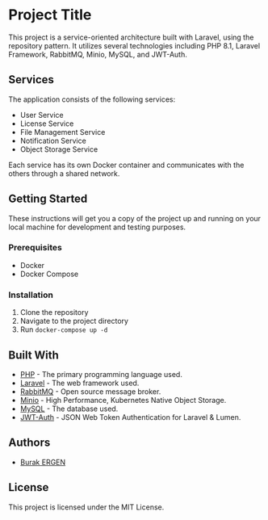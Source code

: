 # Project Title

This project is a service-oriented architecture built with Laravel, using the repository pattern. It utilizes several technologies including PHP 8.1, Laravel Framework, RabbitMQ, Minio, MySQL, and JWT-Auth.

## Services

The application consists of the following services:

- User Service
- License Service
- File Management Service
- Notification Service
- Object Storage Service

Each service has its own Docker container and communicates with the others through a shared network.

## Getting Started

These instructions will get you a copy of the project up and running on your local machine for development and testing purposes.

### Prerequisites

- Docker
- Docker Compose

### Installation

1. Clone the repository
2. Navigate to the project directory
3. Run `docker-compose up -d`

## Built With

- [PHP](https://www.php.net/) - The primary programming language used.
- [Laravel](https://laravel.com/) - The web framework used.
- [RabbitMQ](https://www.rabbitmq.com/) - Open source message broker.
- [Minio](https://min.io/) - High Performance, Kubernetes Native Object Storage.
- [MySQL](https://www.mysql.com/) - The database used.
- [JWT-Auth](https://jwt-auth.readthedocs.io/) - JSON Web Token Authentication for Laravel & Lumen.

## Authors

- [Burak ERGEN](https://github.com/oburakergen)

## License

This project is licensed under the MIT License.
